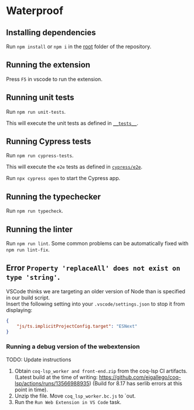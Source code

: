 # Waterproof

## Installing dependencies
Run `npm install` or `npm i` in the [root](./) folder of the repository.

## Running the extension
Press `F5` in vscode to run the extension.

## Running unit tests
Run `npm run unit-tests`.

This will execute the unit tests as defined in [`__tests__`](../__tests__/).

## Running Cypress tests
Run `npm run cypress-tests`.

This will execute the `e2e` tests as defined in [`cypress/e2e`](../cypress/e2e/).

Run `npx cypress open` to start the Cypress app.

## Running the typechecker
Run `npm run typecheck`.

## Running the linter
Run `npm run lint`. Some common problems can be automatically fixed with `npm run lint-fix`.

## Error `Property 'replaceAll' does not exist on type 'string'`.
VSCode thinks we are targeting an older version of Node than is specified in our build script.<br>
Insert the following setting into your `.vscode/settings.json` to stop it from displaying:
```json
{
    "js/ts.implicitProjectConfig.target": "ESNext"
}
```

### Running a debug version of the webextension
TODO: Update instructions
1. Obtain `coq-lsp_worker and front-end.zip` from the coq-lsp CI artifacts. (Latest build at the time of writing: https://github.com/ejgallego/coq-lsp/actions/runs/13566988935) (Build for 8.17 has serlib errors at this point in time).
2. Unzip the file. Move `coq_lsp_worker.bc.js` to `out.
3. Run the `Run Web Extension in VS Code` task.